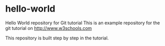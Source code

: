 # hello-world
Hello World repository for Git tutorial
This is an example repository for the git tutorial on http://www.w3schools.com

This repository is built step by step in the tutorial.